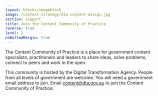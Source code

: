 ```yaml
---
layout: blocks/imageblock
image: /content-strategy/dto-content-design.jpg
section: Support
title: Join the Content Community of Practice
reverse: true
level: 2
noBottomMargin: true
---
```


The Content Community of Practice is a place for government content specialists, practitioners and leaders to share ideas, solve problems, connect to peers and work in the open.

This community is hosted by the Digital Transformation Agency. People from all levels of government are welcome. You will need a government email address to join. Email [content@dta.gov.au](mailto:content@dta.gov.au) to join the Content Community of Practice.

